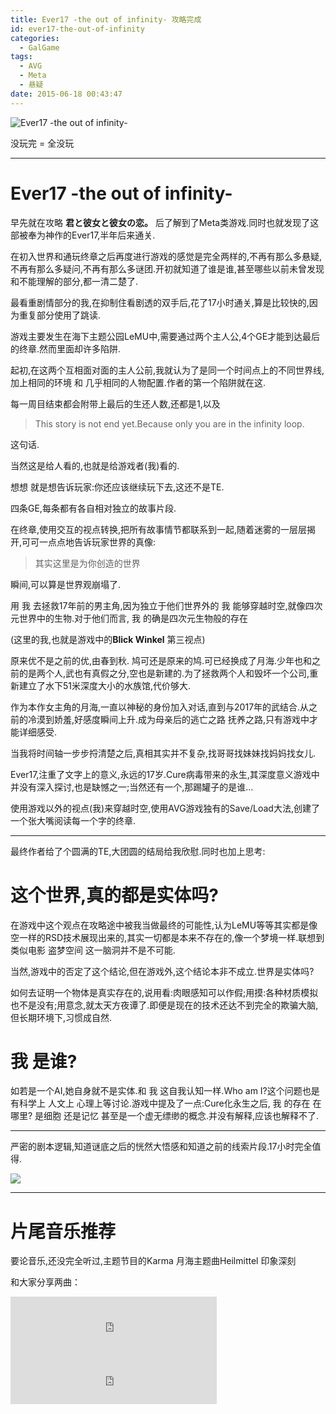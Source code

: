```yaml
---
title: Ever17 -the out of infinity- 攻略完成
id: ever17-the-out-of-infinity
categories:
  - GalGame
tags:
  - AVG
  - Meta
  - 悬疑
date: 2015-06-18 00:43:47
---
```


![Ever17 -the out of infinity-](9d340313tw1et7k7v3dvzj20iz0qoaoh-small.jpg)

没玩完 = 全没玩
<!--more-->
* * *

# Ever17 -the out of infinity-

早先就在攻略 **君と彼女と彼女の恋。** 后了解到了Meta类游戏.同时也就发现了这部被奉为神作的Ever17,半年后来通关.

在初入世界和通玩终章之后再度进行游戏的感觉是完全两样的,不再有那么多悬疑,不再有那么多疑问,不再有那么多谜团.开初就知道了谁是谁,甚至哪些以前未曾发现和不能理解的部分,都一清二楚了.

最看重剧情部分的我,在抑制住看剧透的双手后,花了17小时通关,算是比较快的,因为重复部分使用了跳读.

游戏主要发生在海下主题公园LeMU中,需要通过两个主人公,4个GE才能到达最后的终章.然而里面却许多陷阱.

起初,在这两个互相面对面的主人公前,我就认为了是同一个时间点上的不同世界线,加上相同的环境 和 几乎相同的人物配置.作者的第一个陷阱就在这.

每一周目结束都会附带上最后的生还人数,还都是1,以及

> This story is not end yet.Because only you are in the infinity loop.

这句话.

当然这是给人看的,也就是给游戏者(我)看的.

想想 就是想告诉玩家:你还应该继续玩下去,这还不是TE.

四条GE,每条都有各自相对独立的故事片段.

在终章,使用交互的视点转换,把所有故事情节都联系到一起,随着迷雾的一层层揭开,可可一点点地告诉玩家世界的真像:

> 其实这里是为你创造的世界

瞬间,可以算是世界观崩塌了.

用 我 去拯救17年前的男主角,因为独立于他们世界外的 我 能够穿越时空,就像四次元世界中的生物.对于他们而言, 我 的确是四次元生物般的存在

(这里的我,也就是游戏中的**Blick Winkel** 第三视点)

原来优不是之前的优,由春到秋. 鸠可还是原来的鸠.可已经换成了月海.少年也和之前的是两个人,武也有真假之分,空也是新建的.为了拯救两个人和毁坏一个公司,重新建立了水下51米深度大小的水族馆,代价够大.

作为本作女主角的月海,一直以神秘的身份加入对话,直到与2017年的武结合.从之前的冷漠到娇羞,好感度瞬间上升.成为母亲后的逃亡之路 抚养之路,只有游戏中才能详细感受.

当我将时间轴一步步捋清楚之后,真相其实并不复杂,找哥哥找妹妹找妈妈找女儿.

Ever17,注重了文字上的意义,永远的17岁.Cure病毒带来的永生,其深度意义游戏中并没有深入探讨,也是缺憾之一;当然还有一个,那踢罐子的是谁&#8230;

使用游戏以外的视点(我)来穿越时空,使用AVG游戏独有的Save/Load大法,创建了一个张大嘴阅读每一个字的终章.

* * *

最终作者给了个圆满的TE,大团圆的结局给我欣慰.同时也加上思考:

# 这个世界,真的都是实体吗?

在游戏中这个观点在攻略途中被我当做最终的可能性,认为LeMU等等其实都是像空一样的RSD技术展现出来的,其实一切都是本来不存在的,像一个梦境一样.联想到类似电影 盗梦空间 这一脑洞并不是不可能.

当然,游戏中的否定了这个结论,但在游戏外,这个结论本非不成立.世界是实体吗?

如何去证明一个物体是真实存在的,说用看:肉眼感知可以作假;用摸:各种材质模拟也不是没有;用意念,就太天方夜谭了.即便是现在的技术还达不到完全的欺骗大脑,但长期环境下,习惯成自然.

# 我 是谁?

如若是一个AI,她自身就不是实体.和 我 这自我认知一样.Who am I?这个问题也是有科学上 人文上 心理上等讨论.游戏中提及了一点:Cure化永生之后, 我 的存在 在哪里? 是细胞 还是记忆 甚至是一个虚无缥缈的概念.并没有解释,应该也解释不了.

* * *

严密的剧本逻辑,知道谜底之后的恍然大悟感和知道之前的线索片段.17小时完全值得.

![](9d340313tw1et7k7pufukj20zk0qonjd-1280x960.jpg)

* * *

# 片尾音乐推荐

要论音乐,还没完全听过,主题节目的Karma 月海主题曲Heilmittel 印象深刻

和大家分享两曲：
<iframe frameborder="no" border="0" marginwidth="0" marginheight="0" width=330 height=86 src="https://music.163.com/outchain/player?type=2&id=4993317&auto=0&height=66"></iframe>
<iframe frameborder="no" border="0" marginwidth="0" marginheight="0" width=330 height=86 src="https://music.163.com/outchain/player?type=2&id=4993315&auto=0&height=66"></iframe>
